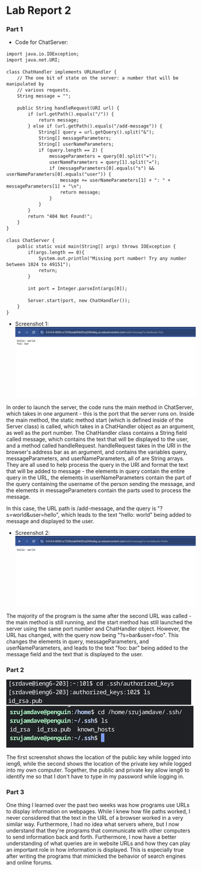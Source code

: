 # Lab Report 2
### Part 1
- Code for ChatServer:


```
import java.io.IOException;
import java.net.URI;

class ChatHandler implements URLHandler {
    // The one bit of state on the server: a number that will be manipulated by
    // various requests.
    String message = "";

    public String handleRequest(URI url) {
        if (url.getPath().equals("/")) {
            return message;
        } else if (url.getPath().equals("/add-message")) {
            String[] query = url.getQuery().split("&");
            String[] messageParameters;
            String[] userNameParameters;
            if (query.length == 2) {
                messageParameters = query[0].split("=");
                userNameParameters = query[1].split("=");
                if (messageParameters[0].equals("s") && userNameParameters[0].equals("user")) {
                    message += userNameParameters[1] + ": " + messageParameters[1] + "\n";
                    return message;
                }
            }
        }
        return "404 Not Found!";
    }
}

class ChatServer {
    public static void main(String[] args) throws IOException {
        if(args.length == 0){
            System.out.println("Missing port number! Try any number between 1024 to 49151");
            return;
        }

        int port = Integer.parseInt(args[0]);

        Server.start(port, new ChatHandler());
    }
}
```
- Screenshot 1:
![Screenshot 1](./lab2sc1.png)

In order to launch the server, the code runs the main method in ChatServer, which takes in one argument - this is the port that the server runs on. Inside the main method, the static method start
(which is defined inside of the Server class) is called, which takes in a ChatHandler object as an argument, as well as the port number. The ChatHandler class contains a String field called message,
which contains the text that will be displayed to the user, and a method called handleRequest. handleRequest takes in the URI in the browser's address bar as an argument, and contains the variables 
query, messageParameters, and userNameParameters, all of are String arrays. They are all used to help process the query in the URI and format the text that will be added to message - the elements in 
query contain the entire query in the URL, the elements in userNameParameters contain the part of the query containing the username of the person sending the message, and the elements in 
messageParameters contain the parts used to process the message.

In this case, the URL path is /add-message, and the query is "?s=world&user=hello", which leads to the text "hello: world" being added to message and displayed to the user.

- Screenshot 2:
![Screenshot 2](./lab2sc2.png)

The majority of the program is the same after the second URL was called - the main method is still running, and the start method has still launched the server using the same port number and
ChatHandler object. However, the URL has changed, with the query now being "?s=bar&user=foo". This changes the elements in query, messageParameters, and userNameParameters, and leads to the text
"foo: bar" being added to the message field and the text that is displayed to the user.

### Part 2
![Screenshot 3](./lab2sc3.png)
![Screenshot 4](./lab2sc4.png)

The first screenshot shows the location of the public key while logged into ieng6, while the second shows the location of the private key while logged into
my own computer. Together, the public and private key allow ieng6 to identify me so that I don't have to type in my password while logging in. 

### Part 3
One thing I learned over the past two weeks was how programs use URLs to display information on webpages. While I knew how file paths worked, I never
considered that the text in the URL of a browser worked in a very similar way. Furthermore, I had no idea what servers where, but I now understand that
they're programs that communicate with other computers to send information back and forth. Furthermore, I now have a better understanding of what queries
are in website URLs and how they can play an important role in how information is displayed. This is especially true after writing the programs that 
mimicked the behavior of search engines and online forums. 
